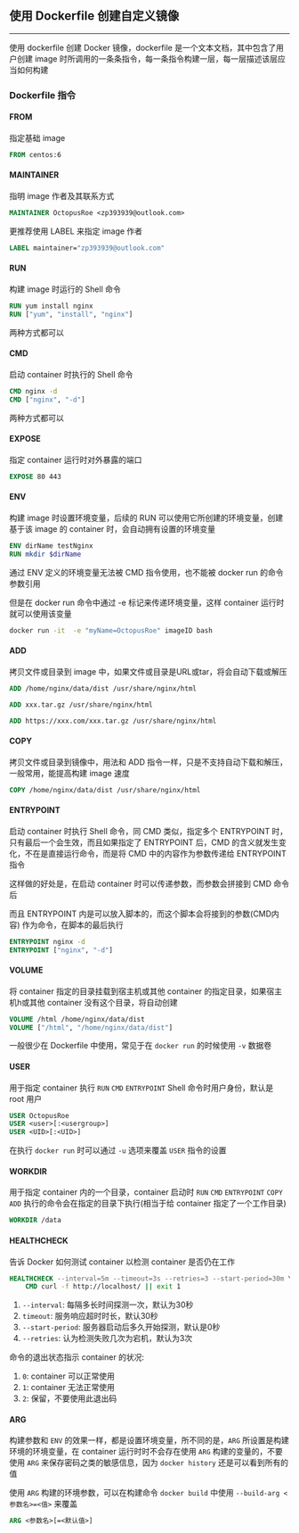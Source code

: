 ## 使用 Dockerfile 创建自定义镜像

---

使用 dockerfile 创建 Docker 镜像，dockerfile 是一个文本文档，其中包含了用户创建 image 时所调用的一条条指令，每一条指令构建一层，每一层描述该层应当如何构建

### Dockerfile 指令

#### FROM

指定基础 image

```dockerfile
FROM centos:6
```

#### MAINTAINER

指明 image 作者及其联系方式

```dockerfile
MAINTAINER OctopusRoe <zp393939@outlook.com>
```

更推荐使用 LABEL 来指定 image 作者

```dockerfile
LABEL maintainer="zp393939@outlook.com"
```

#### RUN

构建 image 时运行的 Shell 命令

```dockerfile
RUN yum install nginx
RUN ["yum", "install", "nginx"]
```

两种方式都可以

#### CMD

启动 container 时执行的 Shell 命令

```dockerfile
CMD nginx -d
CMD ["nginx", "-d"]
```

两种方式都可以

#### EXPOSE

指定 container 运行时对外暴露的端口

```dockerfile
EXPOSE 80 443
```

#### ENV

构建 image 时设置环境变量，后续的 RUN 可以使用它所创建的环境变量，创建基于该 image 的 container 时，会自动拥有设置的环境变量

```dockerfile
ENV dirName testNginx
RUN mkdir $dirName
```

通过 ENV 定义的环境变量无法被 CMD 指令使用，也不能被 docker run 的命令参数引用

但是在 docker run 命令中通过 -e 标记来传递环境变量，这样 container 运行时就可以使用该变量

```sh
docker run -it  -e "myName=OctopusRoe" imageID bash
```

#### ADD

拷贝文件或目录到 image 中，如果文件或目录是URL或tar，将会自动下载或解压

```dockerfile
ADD /home/nginx/data/dist /usr/share/nginx/html

ADD xxx.tar.gz /usr/share/nginx/html

ADD https://xxx.com/xxx.tar.gz /usr/share/nginx/html
```

#### COPY

拷贝文件或目录到镜像中，用法和 ADD 指令一样，只是不支持自动下载和解压，一般常用，能提高构建 image 速度

```dockerfile
COPY /home/nginx/data/dist /usr/share/nginx/html
```

#### ENTRYPOINT

启动 container 时执行 Shell 命令，同 CMD 类似，指定多个 ENTRYPOINT 时，只有最后一个会生效，而且如果指定了 ENTRYPOINT 后，CMD 的含义就发生变化，不在是直接运行命令，而是将 CMD 中的内容作为参数传递给 ENTRYPOINT 指令

这样做的好处是，在启动 container 时可以传递参数，而参数会拼接到 CMD 命令后

而且 ENTRYPOINT 内是可以放入脚本的，而这个脚本会将接到的参数(CMD内容) 作为命令，在脚本的最后执行

```dockerfile
ENTRYPOINT nginx -d
ENTRYPOINT ["nginx", "-d"]
```

#### VOLUME

将 container 指定的目录挂载到宿主机或其他 container 的指定目录，如果宿主机h或其他 container 没有这个目录，将自动创建

```dockerfile
VOLUME /html /home/nginx/data/dist
VOLUME ["/html", "/home/nginx/data/dist"]
```

一般很少在 Dockerfile 中使用，常见于在 `docker run` 的时候使用 `-v` 数据卷

#### USER

用于指定 container 执行 `RUN` `CMD` `ENTRYPOINT` Shell 命令时用户身份，默认是 root 用户

```dockerfile
USER OctopusRoe
USER <user>[:<usergroup>]
USER <UID>[:<UID>]
```

在执行 `docker run` 时可以通过 `-u` 选项来覆盖 `USER` 指令的设置

#### WORKDIR

用于指定 container 内的一个目录，container 启动时 `RUN` `CMD` `ENTRYPOINT` `COPY` `ADD` 执行的命令会在指定的目录下执行(相当于给 container 指定了一个工作目录)

```dockerfile
WORKDIR /data
```

#### HEALTHCHECK

告诉 Docker 如何测试 container 以检测 container 是否仍在工作

```dockerfile
HEALTHCHECK --interval=5m --timeout=3s --retries=3 --start-period=30m \
    CMD curl -f http://localhost/ || exit 1
```

1. `--interval`: 每隔多长时间探测一次，默认为30秒
2. `timeout`: 服务响应超时时长，默认30秒
3. `--start-period`: 服务器启动后多久开始探测，默认是0秒
4. `--retries`: 认为检测失败几次为宕机，默认为3次

命令的退出状态指示 container 的状况:

1. `0`: container 可以正常使用
2. `1`: container 无法正常使用
3. `2`: 保留，不要使用此退出码

#### ARG

构建参数和 `ENV` 的效果一样，都是设置环境变量，所不同的是，`ARG` 所设置是构建环境的环境变量，在 container 运行时时不会存在使用 `ARG` 构建的变量的，不要使用 `ARG` 来保存密码之类的敏感信息，因为 `docker history` 还是可以看到所有的值

使用 `ARG` 构建的环境参数，可以在构建命令 `docker build` 中使用 `--build-arg <参数名>=<值>` 来覆盖

```dockerfile
ARG <参数名>[=<默认值>]
```